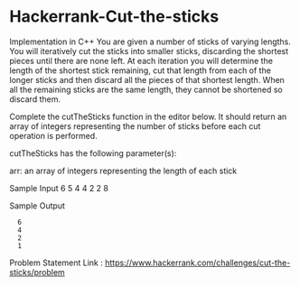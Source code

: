 # Hackerrank-Cut-the-sticks
Implementation in C++
You are given a number of sticks of varying lengths. You will iteratively cut the sticks into smaller sticks, discarding the shortest pieces until there are none left. At each iteration you will determine the length of the shortest stick remaining, cut that length from each of the longer sticks and then discard all the pieces of that shortest length. When all the remaining sticks are the same length, they cannot be shortened so discard them.

Complete the cutTheSticks function in the editor below. It should return an array of integers representing the number of sticks before each cut operation is performed.

cutTheSticks has the following parameter(s):

arr: an array of integers representing the length of each stick

Sample Input
      6
      5 4 4 2 2 8
      
Sample Output

      6
      4
      2
      1

Problem Statement Link : https://www.hackerrank.com/challenges/cut-the-sticks/problem
